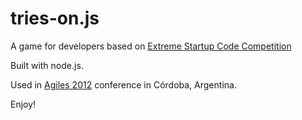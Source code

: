 tries-on.js
===========

A game for developers based on [Extreme Startup Code Competition](http://johannesbrodwall.com/2011/06/22/real-time-coding-competition-with-extreme-startup/)

Built with node.js.

Used in [Agiles 2012](http://agiles2012.agiles.org/programa/dia-2/extreme-startup-coding-competition/) conference in Córdoba, Argentina.

Enjoy!
